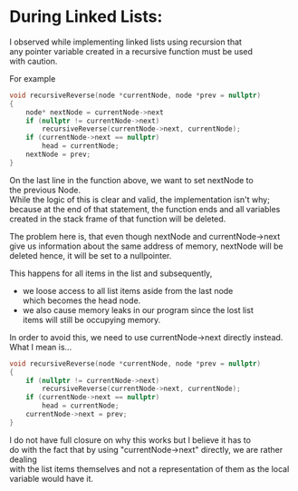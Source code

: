 # During Linked Lists:

I observed while implementing linked lists using recursion that  
any pointer variable created in a recursive function must be used  
with caution.  

For example  

``` cpp
void recursiveReverse(node *currentNode, node *prev = nullptr)
{
	node* nextNode = currentNode->next
	if (nullptr != currentNode->next)
		recursiveReverse(currentNode->next, currentNode);
	if (currentNode->next == nullptr)
		head = currentNode;
	nextNode = prev;
}
```
On the last line in the function above, we want to set nextNode to  
the previous Node.  
While the logic of this is clear and valid, the implementation isn't why;  
because at the end of that statement, the function ends and all variables  
created in the stack frame of that function will be deleted.

The problem here is, that even though nextNode and currentNode->next  
give us information about the same address of memory, nextNode will be  
deleted hence, it will be set to a nullpointer.  

This happens for all items in the list and subsequently, 
- we loose access to all list items aside from the last node  
which becomes the head node. 
- we also cause memory leaks in our program since the lost list  
items will still be occupying memory.  


In order to avoid this, we need to use currentNode->next directly instead.   
What I mean is...

``` cpp
void recursiveReverse(node *currentNode, node *prev = nullptr)
{
	if (nullptr != currentNode->next)
		recursiveReverse(currentNode->next, currentNode);
	if (currentNode->next == nullptr)
		head = currentNode;
	currentNode->next = prev;
}
```

I do not have full closure on why this works but I believe it has to  
do with the fact that by using "currentNode->next" directly, we are rather dealing  
with the list items themselves and not a representation of them as the local variable would have it.
